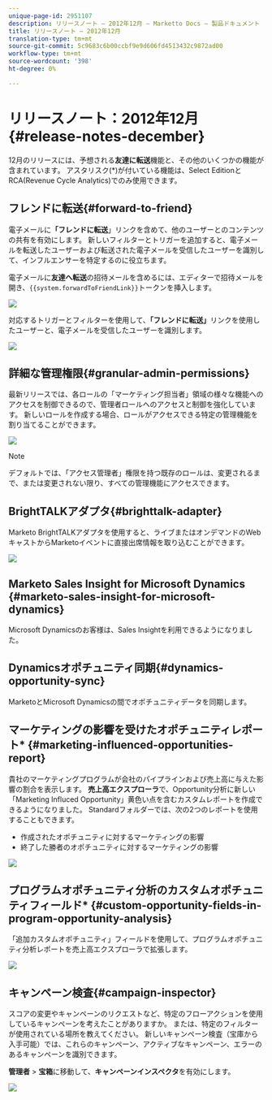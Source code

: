```yaml
---
unique-page-id: 2951107
description: リリースノート — 2012年12月 — Marketto Docs — 製品ドキュメント
title: リリースノート — 2012年12月
translation-type: tm+mt
source-git-commit: 5c9683c6b00ccbf9e9d606fd4513432c9872ad00
workflow-type: tm+mt
source-wordcount: '398'
ht-degree: 0%

---
```



# リリースノート：2012年12月{#release-notes-december}

12月のリリースには、予想される&#x200B;**友達に転送**&#x200B;機能と、その他のいくつかの機能が含まれています。 アスタリスク(*)が付いている機能は、Select EditionとRCA(Revenue Cycle Analytics)でのみ使用できます。

## フレンドに転送{#forward-to-friend}

電子メールに&#x200B;**「フレンドに転送**」リンクを含めて、他のユーザーとのコンテンツの共有を有効にします。 新しいフィルターとトリガーを追加すると、電子メールを転送したユーザーおよび転送された電子メールを受信したユーザーを識別して、インフルエンサーを特定するのに役立ちます。

電子メールに&#x200B;**友達へ転送**&#x200B;の招待メールを含めるには、エディターで招待メールを開き、`{{system.forwardToFriendLink}}`トークンを挿入します。

![](assets/image2014-9-23-10-3a50-3a45.png)

対応するトリガーとフィルターを使用して、**「フレンドに転送」**&#x200B;リンクを使用したユーザーと、電子メールを受信したユーザーを識別します。

![](assets/image2014-9-23-10-3a50-3a56.png)

## 詳細な管理権限{#granular-admin-permissions}

最新リリースでは、各ロールの「マーケティング担当者」領域の様々な機能へのアクセスを制御できるので、管理者ロールへのアクセスと制御を強化しています。 新しいロールを作成する場合、ロールがアクセスできる特定の管理機能を割り当てることができます。

![](assets/image2014-9-23-10-3a51-3a18.png)

>[!NOTE]
>
>デフォルトでは、「アクセス管理者」権限を持つ既存のロールは、変更されるまで、または変更されない限り、すべての管理機能にアクセスできます。

## BrightTALKアダプタ{#brighttalk-adapter}

Marketo BrightTALKアダプタを使用すると、ライブまたはオンデマンドのWebキャストからMarketoイベントに直接出席情報を取り込むことができます。

![](assets/image2014-9-23-10-3a51-3a31.png)

## Marketo Sales Insight for Microsoft Dynamics {#marketo-sales-insight-for-microsoft-dynamics}

Microsoft Dynamicsのお客様は、Sales Insightを利用できるようになりました。

## Dynamicsオポチュニティ同期{#dynamics-opportunity-sync}

MarketoとMicrosoft Dynamicsの間でオポチュニティデータを同期します。

## マーケティングの影響を受けたオポチュニティレポート* {#marketing-influenced-opportunities-report}

貴社のマーケティングプログラムが会社のパイプラインおよび売上高に与えた影響の割合を表示します。 **売上高エクスプローラ**&#x200B;で、Opportunity分析に新しい「Marketing Influced Opportunity」黄色い点を含むカスタムレポートを作成できるようになりました。 Standardフォルダーでは、次の2つのレポートを使用することもできます。

* 作成されたオポチュニティに対するマーケティングの影響
* 終了した勝者のオポチュニティに対するマーケティングの影響

![](assets/image2014-9-23-10-3a52-3a11.png)

## プログラムオポチュニティ分析のカスタムオポチュニティフィールド* {#custom-opportunity-fields-in-program-opportunity-analysis}

「追加カスタムオポチュニティ」フィールドを使用して、プログラムオポチュニティ分析レポートを売上高エクスプローラで拡張します。

![](assets/image2014-9-23-10-3a52-3a23.png)

## キャンペーン検査{#campaign-inspector}

スコアの変更やキャンペーンのリクエストなど、特定のフローアクションを使用しているキャンペーンを考えたことがありますか。 または、特定のフィルターが使用されている場所を教えてください。 新しいキャンペーン検査（宝庫から入手可能）では、これらのキャンペーン、アクティブなキャンペーン、エラーのあるキャンペーンを識別できます。

**管理者** > **宝箱**&#x200B;に移動して、**キャンペーンインスペクタ**を有効にします。

![](assets/image2014-9-23-10-3a52-3a39.png)

